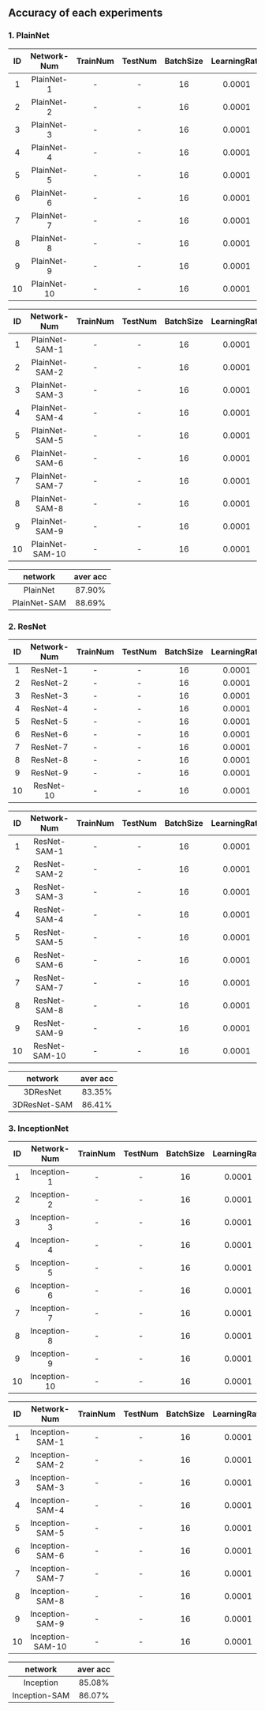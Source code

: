 ## Accuracy of each experiments
### 1. PlainNet
|ID|Network-Num|TrainNum|TestNum|BatchSize|LearningRate|Aver ACC|0 ACC|1 ACC|2 ACC|3 ACC|4 ACC|5 ACC|6 ACC|
|:---:|:---:|:---:|:---:|:---:|:---:|:---:|:---:|:---:|:---:|:---:|:---:|:---:|:---:|
|1|PlainNet-1|-|-|16|0.0001|91.33%|83.10%|92.86%|91.55%|98.61%|88.73%|100.00%|84.06%|
|2|PlainNet-2|-|-|16|0.0001|86.09%|78.87%|95.71%|76.06%|97.22%|87.32%|97.22%|69.57%|
|3|PlainNet-3|-|-|16|0.0001|86.69%|77.46%|100.00%|84.51%|94.44%|84.51%|100.00%|65.22%|
|4|PlainNet-4|-|-|16|0.0001|91.33%|84.51%|94.29%|97.18%|97.22%|78.87%|100.00%|86.96%|
|5|PlainNet-5|-|-|16|0.0001|88.71%|88.73%|87.14%|98.59%|97.22%|81.69%|91.67%|75.36%|
|6|PlainNet-6|-|-|16|0.0001|85.28%|95.77%|72.86%|97.18%|94.44%|81.69%|77.78%|76.81%|
|7|PlainNet-7|-|-|16|0.0001|88.51%|80.28%|90.00%|84.51%|98.61%|80.28%|100.00%|85.51%|
|8|PlainNet-8|-|-|16|0.0001|~~66.94%~~|~~66.20%~~|~~32.86%~~|~~100.00%~~|~~91.67%~~|~~38.03%~~|~~80.56%~~|~~57.97%~~|
|9|PlainNet-9|-|-|16|0.0001|81.25%|100.00%|57.14%|95.77%|98.61%|54.93%|88.89%|72.46%|
|10|PlainNet-10|-|-|16|0.0001|91.94%|98.59%|91.43%|92.96%|97.22%|83.10%|97.22%|82.61%|

|ID|Network-Num|TrainNum|TestNum|BatchSize|LearningRate|Aver ACC|0 ACC|1 ACC|2 ACC|3 ACC|4 ACC|5 ACC|6 ACC|
|:---:|:---:|:---:|:---:|:---:|:---:|:---:|:---:|:---:|:---:|:---:|:---:|:---:|:---:|
|1|PlainNet-SAM-1|-|-|16|0.0001|87.70%|76.06%|97.14%|94.37%|97.22%|74.65%|100.00%|73.91%|
|2|PlainNet-SAM-2|-|-|16|0.0001|87.10%|91.55%|88.57%|98.59%|97.22%|54.93%|97.22%|81.16%|
|3|PlainNet-SAM-3|-|-|16|0.0001|90.93%|91.55%|94.29%|88.73%|100.00%|88.73%|100.00%|72.46%|
|4|PlainNet-SAM-4|-|-|16|0.0001|84.88%|73.24%|98.57%|87.32%|94.44%|77.46%|97.22%|65.22%|
|5|PlainNet-SAM-5|-|-|16|0.0001|87.90%|84.51%|84.29%|100.00%|93.06%|74.65%|91.67%|86.96%|
|6|PlainNet-SAM-6|-|-|16|0.0001|87.50%|85.92%|95.71%|85.92%|93.06%|87.32%|98.61%|65.22%|
|7|PlainNet-SAM-7|-|-|16|0.0001|89.31%|83.10%|97.14%|87.32%|100.00%|80.28%|100.00%|76.81%|
|8|PlainNet-SAM-8|-|-|16|0.0001|90.12%|95.77%|97.14%|91.55%|94.44%|88.73%|97.22%|65.22%|
|9|PlainNet-SAM-9|-|-|16|0.0001|90.73%|95.77%|90.00%|98.59%|97.22%|85.92%|97.22%|69.57%|
|10|PlainNet-SAM-10|-|-|16|0.0001|90.73%|98.59%|88.57%|91.55%|93.06%|80.28%|97.22%|85.51%|


|network|aver acc|
|:---:|:---:|
|PlainNet|87.90%|
|PlainNet-SAM|88.69%|


### 2. ResNet
|ID|Network-Num|TrainNum|TestNum|BatchSize|LearningRate|Aver ACC|0 ACC|1 ACC|2 ACC|3 ACC|4 ACC|5 ACC|6 ACC|
|:---:|:---:|:---:|:---:|:---:|:---:|:---:|:---:|:---:|:---:|:---:|:---:|:---:|:---:|
|1|ResNet-1|-|-|16|0.0001|83.06%|73.24%|75.71%|97.18%|83.33%|85.92%|87.50%|78.26%|
|2|ResNet-2|-|-|16|0.0001|84.27%|78.87%|87.14%|84.51%|94.44%|91.55%|100.0%|52.17%|
|3|ResNet-3|-|-|16|0.0001|77.02%|46.48%|85.714%|61.97%|98.61%|92.958%|98.61%|53.62%|
|4|ResNet-4|-|-|16|0.0001|78.63%|83.10%|84.286%|98.59%|97.22%|57.75%|90.28%|37.68%|
|5|ResNet-5|-|-|16|0.0001|83.87%|63.39%|94.29%|88.73%|94.44%|60.56%|97.22%|88.41%|
|6|ResNet-6|-|-|16|0.0001|81.45%|70.42%|98.57%|64.79%|95.83%|88.73%|98.61%|52.17%|
|7|ResNet-7|-|-|16|0.0001|86.90%|88.73%|81.43%|98.59%|97.22%|70.42%|94.44%|76.81%|
|8|ResNet-8|-|-|16|0.0001|81.65%|85.92%|90.00%|84.51%|87.50%|92.96%|98.61%|30.43%|
|9|ResNet-9|-|-|16|0.0001|89.31%|85.92%|92.86%|95.77%|95.83%|78.87%|97.22%|78.26%|
|10|ResNet-10|-|-|16|0.0001|87.30%|85.92%|95.71%|94.37%|94.44%|87.32%|100.0%|52.17%|

|ID|Network-Num|TrainNum|TestNum|BatchSize|LearningRate|Aver ACC|0 ACC|1 ACC|2 ACC|3 ACC|4 ACC|5 ACC|6 ACC|
|:---:|:---:|:---:|:---:|:---:|:---:|:---:|:---:|:---:|:---:|:---:|:---:|:---:|:---:|
|1|ResNet-SAM-1|-|-|16|0.0001|90.73%|94.37%|90.00%|97.18%|98.61%|76.06%|97.22%|81.16%|
|2|ResNet-SAM-2|-|-|16|0.0001|85.08%|80.28%|94.29%|80.28%|100.0%|70.42%|100.0%|69.57%|
|3|ResNet-SAM-3|-|-|16|0.0001|83.67%|85.92%|85.71%|88.73%|100.0%|59.15%|95.83%|69.56%|
|4|ResNet-SAM-4|-|-|16|0.0001|88.10%|98.59%|94.29%|91.55%|98.61%|85.91%|97.22%|49.28%|
|5|ResNet-SAM-5|-|-|16|0.0001|88.10%|84.51%|87.14%|88.73%|100.0%|94.37%|100.0%|60.87%|
|6|ResNet-SAM-6|-|-|16|0.0001|84.88%|87.32%|81.43%|76.06%|90.28%|97.18%|88.89%|72.47%|
|7|ResNet-SAM-7|-|-|16|0.0001|87.90%|90.14%|92.86%|98.59%|98.61%|71.83%|95.83%|66.67%|
|8|ResNet-SAM-8|-|-|16|0.0001|87.90%|80.28%|95.71%|84.51%|95.83%|83.10%|97.22%|78.26%|
|9|ResNet-SAM-9|-|-|16|0.0001|86.69%|84.51%|85.71%|91.55%|98.61%|70.42%|95.83%|79.71%|
|10|ResNet-SAM-10|-|-|16|0.0001|81.048%|73.24%|78.57%|95.77%|98.61%|50.70%|95.83%|73.91%|


|network|aver acc|
|:---:|:---:|
|3DResNet|83.35%|
|3DResNet-SAM|86.41%|

### 3. InceptionNet
|ID|Network-Num|TrainNum|TestNum|BatchSize|LearningRate|Aver ACC|0 ACC|1 ACC|2 ACC|3 ACC|4 ACC|5 ACC|6 ACC|
|:---:|:---:|:---:|:---:|:---:|:---:|:---:|:---:|:---:|:---:|:---:|:---:|:---:|:---:|
|1|Inception-1|-|-|16|0.0001|84.48%|67.61%|84.29%|91.55%|97.22%|78.87%|97.22%|73.91%|
|2|Inception-2|-|-|16|0.0001|87.90%|83.10%|88.57%|95.77%|95.83%|90.14%|91.67%|69.57%|
|3|Inception-3|-|-|16|0.0001|86.90%|87.32%|92.86%|88.73%|100.00%|85.92%|90.28%|62.32%|
|4|Inception-4|-|-|16|0.0001|87.30%|80.28%|94.29%|91.55%|97.22%|77.46%|97.22%|72.46%|
|5|Inception-5|-|-|16|0.0001|80.65%|61.97%|100.00%|84.51%|94.44%|73.24%|91.67%|57.97%|
|6|Inception-6|-|-|16|0.0001|83.27%|83.10%|88.57%|80.28%|98.61%|85.92%|91.67%|53.62%|
|7|Inception-7|-|-|16|0.0001|86.49%|92.96%|85.71%|85.92%|100.00%|69.01%|97.22%|73.91%|
|8|Inception-8|-|-|16|0.0001|83.47%|81.69%|95.71%|83.10%|100.00%|78.87%|95.83%|47.83%|
|9|Inception-9|-|-|16|0.0001|86.90%|84.51%|100.00%|91.55%|95.83%|76.06%|94.44%|65.22%|
|10|Inception-10|-|-|16|0.0001|83.47%|87.32%|97.14%|74.65%|98.61%|78.87%|91.67%|55.07%|

|ID|Network-Num|TrainNum|TestNum|BatchSize|LearningRate|Aver ACC|0 ACC|1 ACC|2 ACC|3 ACC|4 ACC|5 ACC|6 ACC|
|:---:|:---:|:---:|:---:|:---:|:---:|:---:|:---:|:---:|:---:|:---:|:---:|:---:|:---:|
|1|Inception-SAM-1|-|-|16|0.0001|88.51%|85.92%|97.14%|90.14%|100.00%|71.83%|95.83%|78.26%|
|2|Inception-SAM-2|-|-|16|0.0001|80.04%|70.42%|91.43%|64.79%|97.22%|91.55%|98.61%|44.93%|
|3|Inception-SAM-3|-|-|16|0.0001|86.09%|88.73%|92.86%|87.32%|95.83%|61.97%|95.83%|79.71%|
|4|Inception-SAM-4|-|-|16|0.0001|87.70%|83.10%|94.29%|90.14%|95.83%|84.51%|93.06%|72.46%|
|5|Inception-SAM-5|-|-|16|0.0001|85.28%|80.28%|78.57%|94.37%|95.83%|78.87%|93.06%|75.36%|
|6|Inception-SAM-6|-|-|16|0.0001|88.91%|90.14%|85.71%|88.73%|95.83%|85.92%|93.06%|82.61%|
|7|Inception-SAM-7|-|-|16|0.0001|86.90%|81.69%|80.00%|94.37%|98.61%|76.06%|97.22%|79.71%|
|8|Inception-SAM-8|-|-|16|0.0001|87.50%|84.51%|90.00%|94.37%|94.44%|87.32%|100.00%|60.87%|
|9|Inception-SAM-9|-|-|16|0.0001|85.89%|77.46%|90.00%|92.96%|95.83%|76.06%|97.22%|71.01%|
|10|Inception-SAM-10|-|-|16|0.0001|85.89%|83.10%|94.29%|94.37%|98.61%|69.01%|88.89%|72.46%|

|network|aver acc|
|:---:|:---:|
|Inception|85.08%|
|Inception-SAM|86.07%|
